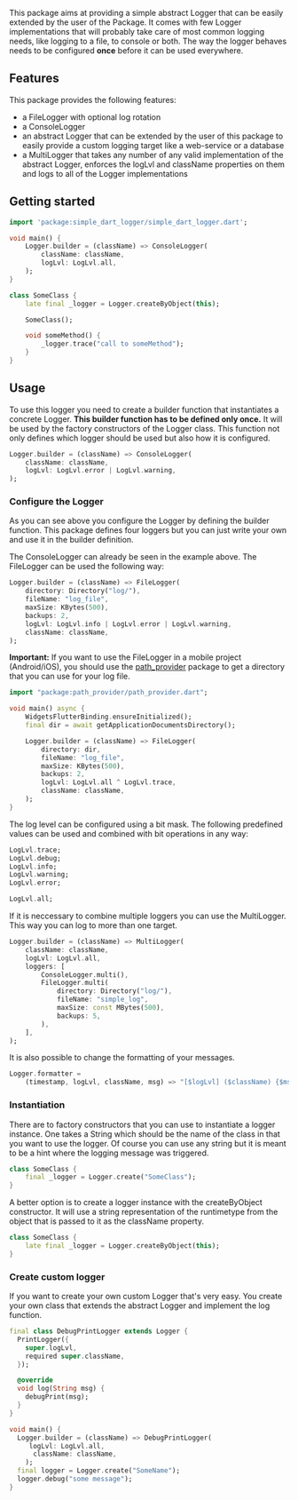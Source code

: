 This package aims at providing a simple abstract Logger that can be easily
extended by the user of the Package. It comes with few Logger implementations
that will probably take care of most common logging needs, like logging to a file,
to console or both. The way the logger behaves needs to be configured __once__
before it can be used everywhere.

## Features

This package provides the following features:

- a FileLogger with optional log rotation
- a ConsoleLogger
- an abstract Logger that can be extended by the user of this package to easily 
provide a custom logging target like a web-service or a database
- a MultiLogger that takes any number of any valid implementation of the abstract Logger,
enforces the logLvl and className properties on them and logs to all of the Logger implementations

## Getting started

```dart 
import 'package:simple_dart_logger/simple_dart_logger.dart';

void main() {
    Logger.builder = (className) => ConsoleLogger(
        className: className,
        logLvl: LogLvl.all,
    );
}

class SomeClass {
    late final _logger = Logger.createByObject(this);

    SomeClass();

    void someMethod() {
        _logger.trace("call to someMethod");
    }
}
```

## Usage

To use this logger you need to create a builder function that instantiates a concrete Logger.
__This builder function has to be defined only once.__ It will be used by the factory constructors
of the Logger class. This function not only defines which logger should be used but also how it 
is configured.

```dart 
Logger.builder = (className) => ConsoleLogger(
    className: className,
    logLvl: LogLvl.error | LogLvl.warning,
);
```

### Configure the Logger 

As you can see above you configure the Logger by defining the builder function. 
This package defines four loggers but you can just write your own and use it in the builder
definition.

The ConsoleLogger can already be seen in the example above. The FileLogger can be used the following
way:

```dart 
Logger.builder = (className) => FileLogger(
    directory: Directory("log/"),
    fileName: "log_file",
    maxSize: KBytes(500),
    backups: 2,
    logLvl: LogLvl.info | LogLvl.error | LogLvl.warning,
    className: className,
);
```
__Important:__ If you want to use the FileLogger in a mobile project (Android/iOS),
you should use the [path_provider](https://pub.dev/packages/path_provider) package to get a directory that you can use for 
your log file.

```dart
import "package:path_provider/path_provider.dart";

void main() async {
    WidgetsFlutterBinding.ensureInitialized();
    final dir = await getApplicationDocumentsDirectory();

    Logger.builder = (className) => FileLogger(
        directory: dir,
        fileName: "log_file",
        maxSize: KBytes(500),
        backups: 2,
        logLvl: LogLvl.all ^ LogLvl.trace,
        className: className,
    );
}
```

The log level can be configured using a bit mask. The following predefined values
can be used and combined with bit operations in any way:

```dart 
LogLvl.trace;
LogLvl.debug;
LogLvl.info;
LogLvl.warning;
LogLvl.error;

LogLvl.all;
```

If it is neccessary to combine multiple loggers you can use the MultiLogger.
This way you can log to more than one target.

```dart 
Logger.builder = (className) => MultiLogger(
    className: className,
    logLvl: LogLvl.all,
    loggers: [
        ConsoleLogger.multi(),
        FileLogger.multi(
            directory: Directory("log/"),
            fileName: "simple_log",
            maxSize: const MBytes(500),
            backups: 5,
        ),
    ],
);
```

It is also possible to change the formatting of your messages.

```dart 
Logger.formatter =
    (timestamp, logLvl, className, msg) => "[$logLvl] ($className) {$msg}";
```

### Instantiation

There are to factory constructors that you can use to instantiate a logger instance. 
One takes a String which should be the name of the class in that you want to use the logger.
Of course you can use any string but it is meant to be a hint where the logging message was
triggered.

```dart 
class SomeClass {
    final _logger = Logger.create("SomeClass");
}
```

A better option is to create a logger instance with the createByObject constructor. 
It will use a string representation of the runtimetype from the object that is passed to it 
as the className property.

```dart 
class SomeClass {
    late final _logger = Logger.createByObject(this);
}
```

### Create custom logger

If you want to create your own custom Logger that's very easy. You create your 
own class that extends the abstract Logger and implement the log function.

```dart 
final class DebugPrintLogger extends Logger {
  PrintLogger({
    super.logLvl,
    required super.className,
  });

  @override
  void log(String msg) {
    debugPrint(msg);
  }
}

void main() {
  Logger.builder = (className) => DebugPrintLogger(
     logLvl: LogLvl.all,
      className: className,
    );
  final logger = Logger.create("SomeName");    
  logger.debug("some message");
}
```

<!-- ## Additional information -->
